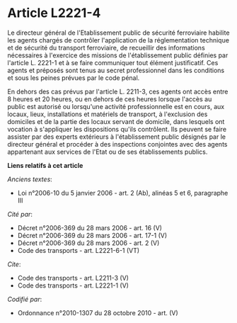 # Article L2221-4

Le directeur général de l'Etablissement public de sécurité ferroviaire habilite les agents chargés de contrôler l'application
de la réglementation technique et de sécurité du transport ferroviaire, de recueillir des informations nécessaires à
l'exercice des missions de l'établissement public définies par l'article L. 2221-1 et à se faire communiquer tout élément
justificatif. Ces agents et préposés sont tenus au secret professionnel dans les conditions et sous les peines prévues par le
code pénal. 

En dehors des cas prévus par l'article L. 2211-3, ces agents ont accès entre 8 heures et 20 heures, ou en dehors de ces
heures lorsque l'accès au public est autorisé ou lorsqu'une activité professionnelle est en cours, aux locaux, lieux,
installations et matériels de transport, à l'exclusion des domiciles et de la partie des locaux servant de domicile, dans
lesquels ont vocation à s'appliquer les dispositions qu'ils contrôlent. Ils peuvent se faire assister par des experts
extérieurs à l'établissement public désignés par le directeur général et procéder à des inspections conjointes avec des
agents appartenant aux services de l'Etat ou de ses établissements publics.

**Liens relatifs à cet article**

_Anciens textes_:

  - Loi n°2006-10 du 5 janvier 2006 - art. 2 (Ab), alinéas 5 et 6, paragraphe III

_Cité par_:

  - Décret n°2006-369 du 28 mars 2006 - art. 16 (V)
  - Décret n°2006-369 du 28 mars 2006 - art. 17-1 (V)
  - Décret n°2006-369 du 28 mars 2006 - art. 2 (V)
  - Code des transports - art. L2221-6-1 (VT)

_Cite_:

  - Code des transports - art. L2211-3 (V)
  - Code des transports - art. L2221-1 (V)

_Codifié par_:

  - Ordonnance n°2010-1307 du 28 octobre 2010 - art. (V)
